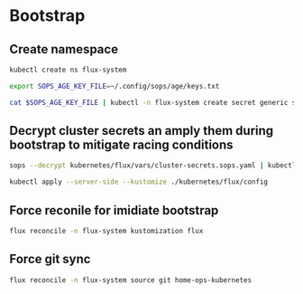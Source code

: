 # Bootstrap

## Create namespace
```bash
kubectl create ns flux-system
```
```bash 
export SOPS_AGE_KEY_FILE=~/.config/sops/age/keys.txt
```

```bash
cat $SOPS_AGE_KEY_FILE | kubectl -n flux-system create secret generic sops-age --from-file=age.agekey=/dev/stdin
```
## Decrypt cluster secrets an amply them during bootstrap to mitigate racing conditions

```bash
sops --decrypt kubernetes/flux/vars/cluster-secrets.sops.yaml | kubectl apply -f -
```

```bash
kubectl apply --server-side --kustomize ./kubernetes/flux/config
```

## Force reconile for imidiate bootstrap
```bash
flux reconcile -n flux-system kustomization flux
```
## Force git sync 
```bash
flux reconcile -n flux-system source git home-ops-kubernetes
```
